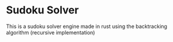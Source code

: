# Sudoku Solver

This is a sudoku solver engine made in rust using the backtracking algorithm (recursive implementation)

